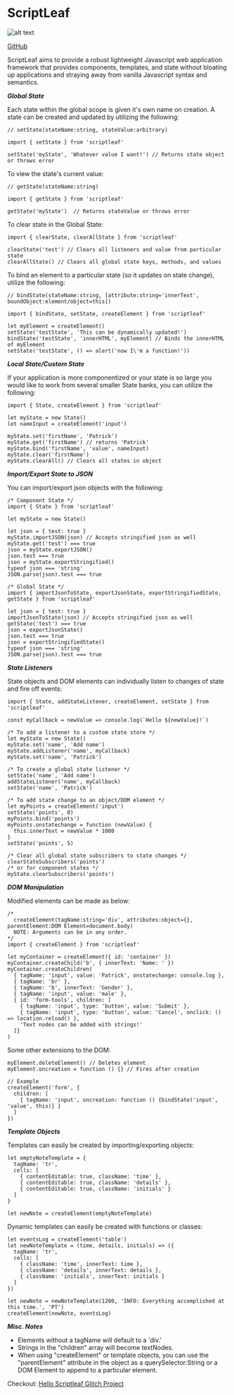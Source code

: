 ScriptLeaf
=================
![alt text](https://cdn.glitch.com/e82b5b1a-c4da-4d19-8e46-44270e4276f0%2Fcode-coverage-badge.svg?1549736166571 "code coverage 100%")

[GitHub](https://github.com/uraikus/scriptleaf)

ScriptLeaf aims to provide a robust lightweight Javascript web application framework that provides components, templates, and state without bloating up applications and straying away from vanilla Javascript syntax and semantics.

***Global State***

Each state within the global scope is given it's own name on creation. A state can be created and updated by utilizing the following:
```
// setState(stateName:string, stateValue:arbitrary)

import { setState } from 'scriptleaf'

setState('myState', 'Whatever value I want!') // Returns state object or throws error
```
To view the state's current value:
```
// getState(stateName:string)

import { getState } from 'scriptleaf'

getState('myState')  // Returns stateValue or throws error
```
To clear state in the Global State:
```
import { clearState, clearAllState } from 'scriptleaf'

clearState('test') // Clears all listeners and value from particular state
clearAllState() // Clears all global state keys, methods, and values
```
To bind an element to a particular state (so it updates on state change), utilize the following:
```
// bindState(stateName:string, [attribute:string='innerText', boundObject:element/object=this])

import { bindState, setState, createElement } from 'scriptleaf'

let myElement = createElement()
setState('testState', 'This can be dynamically updated!')
bindState('testState', 'innerHTML', myElement) // Binds the innerHTML of myElement
setState('testState', () => alert('now I\'m a function!'))
```

***Local State/Custom State***

If your application is more componentized or your state is so large you would like to work from several smaller State banks, you can utilize the following:

```
import { State, createElement } from 'scriptleaf'

let myState = new State()
let nameInput = createElement('input')

myState.set('firstName', 'Patrick')
myState.get('firstName') // returns 'Patrick'
myState.bind('firstName', 'value', nameInput)
myState.clear('firstName')
myState.clearAll() // Clears all states in object
```

***Import/Export State to JSON***

You can import/export json objects with the following:

```
/* Component State */
import { State } from 'scriptleaf'

let myState = new State()

let json = { test: true }
myState.importJSON(json) // Accepts stringified json as well
myState.get('test') === true
json = myState.exportJSON()
json.test === true
json = myState.exportStringified()
typeof json === 'string'
JSON.parse(json).test === true

/* Global State */
import { importJsonToState, exportJsonState, exportStringifiedState, getState } from 'scriptleaf'

let json = { test: true }
importJsonToState(json) // Accepts stringified json as well
getState('test') === true
json = exportJsonState()
json.test === true
json = exportStringifiedState()
typeof json === 'string'
JSON.parse(json).test === true
```

***State Listeners***

State objects and DOM elements can individually listen to changes of state and fire off events:
```
import { State, addStateListener, createElement, setState } from 'scriptleaf'

const myCallback = newValue => console.log(`Hello ${newValue}!`)

/* To add a listener to a custom state store */
let myState = new State()
myState.set('name', 'Add name')
myState.addListener('name', myCallback)
myState.set('name', 'Patrick')

/* To create a global state listener */
setState('name', 'Add name')
addStateListener('name', myCallback)
setState('name', 'Patrick')

/* To add state change to an object/DOM element */
let myPoints = createElement('input')
setState('points', 0)
myPoints.bind('points')
myPoints.onstatechange = function (newValue) {
  this.innerText = newValue * 1000
}
setState('points', 5)

/* Clear all global state subscribers to state changes */
clearStateSubscribers('points')
/* or for component states */
myState.clearSubscribers('points')
```

***DOM Manipulation***

Modified elements can be made as below:
```
/*
  createElement(tagName:string='div', attributes:object={}, parentElement:DOM Element=document.body)
  NOTE: Arguments can be in any order.
*/
import { createElement } from 'scriptleaf'

let myContainer = createElement({ id: 'container' })
myContainer.createChild('b', { innerText: 'Name: ' })
myContainer.createChildren(
  { tagName: 'input', value: 'Patrick', onstatechange: console.log },
  { tagName: 'br' },
  { tagName: 'b', innerText: 'Gender' },
  { tagName: 'input', value: 'male' },
  { id: 'form-tools', children: [
    { tagName: 'input', type: 'button', value: 'Submit' },
    { tagName: 'input', type: 'button', value: 'Cancel', onclick: () => location.reload() },
    'Text nodes can be added with strings!'
  ]}
)
```
Some other extensions to the DOM:
```
myElement.deleteElement() // Deletes element
myElement.oncreation = function () {} // Fires after creation

// Example
createElement('form', {
  children: [
    { tagName: 'input', oncreation: function () {bindState('input', 'value', this)} }
  ]
})
```

***Template Objects***

Templates can easily be created by importing/exporting objects:
```
let emptyNoteTemplate = {
  tagName: 'tr',
  cells: [
    { contentEditable: true, className: 'time' },
    { contentEditable: true, className: 'details' },
    { contentEditable: true, className: 'initials' }
  ]
}

let newNote = createElement(emptyNoteTemplate)
```
Dynamic templates can easily be created with functions or classes:
```
let eventsLog = createElement('table')
let newNoteTemplate = (time, details, initials) => ({
  tagName: 'tr',
  cells: [
    { className: 'time', innerText: time },
    { className: 'details', innerText: details },
    { className: 'initials', innerText: initials }
  ]
})

let newNote = newNoteTemplate(1200, 'INFO: Everything accomplished at this time.', 'PT')
createElement(newNote, eventsLog)
```

***Misc. Notes***
* Elements without a tagName will default to a 'div.'
* Strings in the "children" array will become textNodes.
* When using "createElement" or template objects, you can use the "parentElement" attribute in the object as a querySelector:String or a DOM Element to append to a particular element.

Checkout: [Hello Scriptleaf Glitch Project](https://glitch.com/edit/#!/hello-scriptleaf)